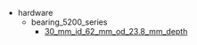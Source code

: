 * hardware
  * bearing_5200_series
    * [30_mm_id_62_mm_od_23.8_mm_depth](hardware/bearing_5200_series/30_mm_id_62_mm_od_23.8_mm_depth)
